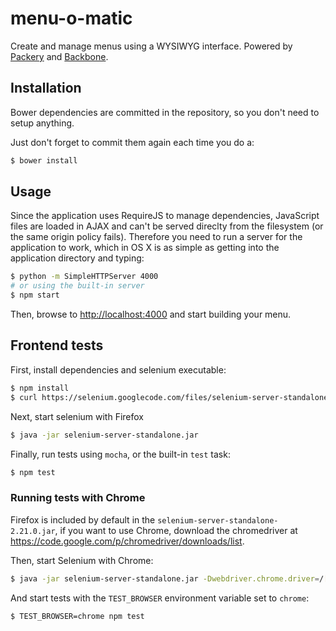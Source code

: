 menu-o-matic
============

Create and manage menus using a WYSIWYG interface. Powered by [Packery](http://packery.metafizzy.co/) and [Backbone](backbonejs.org).

## Installation

Bower dependencies are committed in the repository, so you don't need to setup anything.

Just don't forget to commit them again each time you do a:

```sh
$ bower install
```

## Usage

Since the application uses RequireJS to manage dependencies, JavaScript files are loaded in AJAX and can't be served direclty from the filesystem (or the same origin policy fails). Therefore you need to run a server for the application to work, which in OS X is as simple as getting into the application directory and typing:

```sh
$ python -m SimpleHTTPServer 4000
# or using the built-in server
$ npm start
```

Then, browse to [http://localhost:4000](http://localhost:4000) and start building your menu.

##  Frontend tests

First, install dependencies and selenium executable:

```sh
$ npm install
$ curl https://selenium.googlecode.com/files/selenium-server-standalone-2.31.0.jar > selenium-server-standalone.jar
```

Next, start selenium with Firefox

```sh
$ java -jar selenium-server-standalone.jar
```

Finally, run tests using `mocha`, or the built-in `test` task:

```sh
$ npm test
```

### Running tests with Chrome

Firefox is included by default in the `selenium-server-standalone-2.21.0.jar`, if you want to use Chrome, download the chromedriver at https://code.google.com/p/chromedriver/downloads/list.

Then, start Selenium with Chrome:
```sh
$ java -jar selenium-server-standalone.jar -Dwebdriver.chrome.driver=/[path-to]/chromedriver
```

And start tests with the `TEST_BROWSER` environment variable set to `chrome`:

```sh
$ TEST_BROWSER=chrome npm test
```

